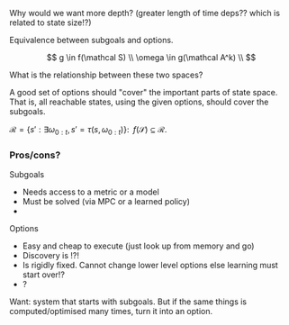 Why would we want more depth? (greater length of time deps?? which is related to state size!?)

Equivalence between subgoals and options.

$$
g \in f(\mathcal S) \\
\omega \in g(\mathcal A^k) \\
$$

What is the relationship between these two spaces?

A good set of options should "cover" the important parts of state space. That is, all reachable states, using the given options, should cover the subgoals.

$\mathcal R = \{s': \exists \omega_{0:t}, s' =\tau(s, \omega_{0:t})\}: \;\;f(\mathcal S)\subseteq \mathcal R$.



### Pros/cons?

Subgoals

- Needs access to a metric or a model
- Must be solved (via MPC or a learned policy)
-

Options

- Easy and cheap to execute (just look up from memory and go)
- Discovery is !?!
- Is rigidly fixed. Cannot change lower level options else learning must start over!?
- ?


Want: system that starts with subgoals. But if the same things is computed/optimised many times, turn it into an option.
